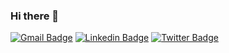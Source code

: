 ### Hi there 👋

[![Gmail Badge](https://img.shields.io/badge/-theulusan@gmail.com-c14438?style=flat&logo=Gmail&logoColor=white)](mailto:theulusan@gmail.com "Connect via Email")
[![Linkedin Badge](https://img.shields.io/badge/-emreulusan%20Dey-0072b1?style=flat&logo=Linkedin&logoColor=white)](https://www.linkedin.com/in/emreulusan/ "Connect on LinkedIn")
[![Twitter Badge](https://img.shields.io/badge/-@theulusan-00acee?style=flat&logo=Twitter&logoColor=white)](https://twitter.com/intent/follow?screen_name=theulusan "Follow on Twitter")
